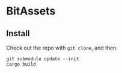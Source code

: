 # BitAssets

## Install

Check out the repo with `git clone`, and then

```
git submodule update --init
cargo build
```